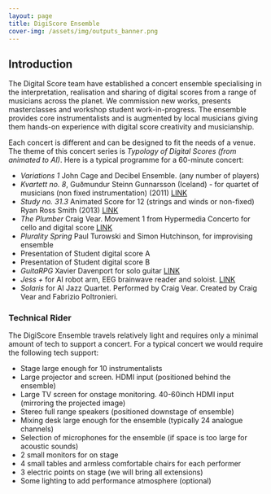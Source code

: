 ```yaml
---
layout: page
title: DigiScore Ensemble
cover-img: /assets/img/outputs_banner.png
---
```


## Introduction

The Digital Score team have established a concert ensemble specialising in the interpretation, realisation and sharing 
of digital scores from a range of musicians across the planet. We commission new works, presents masterclasses and 
workshop student work-in-progress. The ensemble provides core instrumentalists and is augmented by 
local musicians giving them hands-on experience with digital score creativity and musicianship.

Each concert is different and can be designed to fit the needs of a venue. The theme of this concert series is 
*Typology of Digital Scores (from animated to AI)*. Here is a typical programme for a 60-minute concert:


- *Variations 1* John Cage and Decibel Ensemble. (any number of players)
- *Kvartett no. 8*, Guðmundur Steinn Gunnarsson (Iceland) - for quartet of musicians (non fixed instrumentation) (2011) [LINK](https://www.youtube.com/watch?v=utyeeTg2e0s)
- *Study no. 31.3* Animated Score for 12 (strings and winds or non-fixed) Ryan Ross Smith (2013) [LINK](https://www.youtube.com/watch?v=gPjPtZNfgLc)
- *The Plumber* Craig Vear. Movement 1 from Hypermedia Concerto for cello and digital score [LINK](https://www.youtube.com/watch?v=MTsCHdNIQws&list=OLAK5uy_k8eENkHp8Lh582lLKwjj1ixXq3H1vtJLw)
- *Plurality Spring* Paul Turowski and Simon Hutchinson, for improvising ensemble 
- Presentation of Student digital score A 
- Presentation of Student digital score B 
- *GuitaRPG* Xavier Davenport for solo guitar [LINK](https://www.youtube.com/watch?v=0yy3HrfCsSE)
- *Jess +* for AI robot arm, EEG brainwave reader and soloist. [LINK](https://www.youtube.com/watch?v=7dQKIpjKJu4)
- *Solaris* for AI Jazz Quartet. Performed by Craig Vear. Created by Craig Vear and Fabrizio Poltronieri. 

### Technical Rider
The DigiScore Ensemble travels relatively light and requires only a minimal amount of tech to support a concert.
For a typical concert we would require the following tech support:

- Stage large enough for 10 instrumentalists
- Large projector and screen. HDMI input (positioned behind the ensemble)
- Large TV screen for onstage monitoring. 40-60inch HDMI input (mirroring the projected image)
- Stereo full range speakers (positioned downstage of ensemble)
- Mixing desk large enough for the ensemble (typically 24 analogue channels)
- Selection of microphones for the ensemble (if space is too large for acoustic sounds)
- 2 small monitors for on stage
- 4 small tables and armless comfortable chairs for each performer
- 3 electric points on stage (we will bring all extensions)
- Some lighting to add performance atmosphere (optional)




